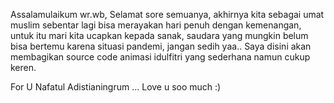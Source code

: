 Assalamulaikum wr.wb, 
Selamat sore semuanya, akhirnya kita sebagai umat muslim sebentar lagi bisa merayakan hari penuh dengan kemenangan, untuk itu mari kita ucapkan kepada sanak, saudara yang mungkin belum bisa bertemu karena situasi pandemi, jangan sedih yaa..
Saya disini akan membagikan source code animasi idulfitri yang sederhana namun cukup keren.

For U Nafatul Adistianingrum ... Love u soo much :)
